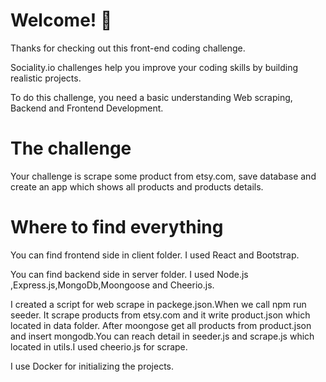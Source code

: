 ﻿# Welcome!  👋

Thanks for checking out this front-end coding challenge.

Sociality.io challenges help you improve your coding skills by building realistic projects.

To do this challenge, you need a basic understanding Web scraping, Backend and Frontend Development.

# The challenge
 Your challenge is scrape some product from etsy.com, save database and create an app which shows all products and products details.

# Where to find everything
 You can find frontend side in client folder. I used React and Bootstrap.

You can find backend side in server folder. I used Node.js   ,Express.js,MongoDb,Moongoose and Cheerio.js.

I created a script for web scrape in packege.json.When we call npm run seeder. It scrape products from etsy.com and it write product.json which located in data folder. After moongose get all products from product.json and insert mongodb.You can reach detail in seeder.js and scrape.js which located in utils.I used cheerio.js for scrape.

I use Docker for initializing the projects.
